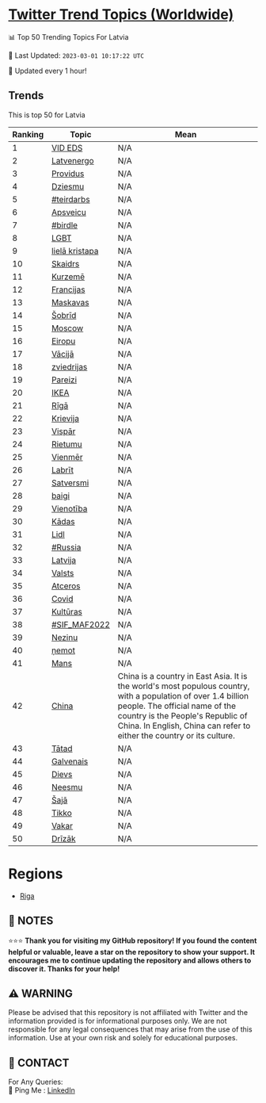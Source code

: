 [Twitter Trend Topics (Worldwide)](https://github.com/ErcinDedeoglu/Twitter-Trend-Topics)
==========


📊 Top 50 Trending Topics For Latvia

📆 Last Updated: `2023-03-01 10:17:22 UTC`

🔧 Updated every 1 hour!


## Trends

This is top 50 for Latvia

| Ranking | Topic | Mean |
| ------- | ------------ | ------------ |
| 1 | [VID EDS](http://twitter.com/search?q=VID+EDS) | N/A |
| 2 | [Latvenergo](http://twitter.com/search?q=Latvenergo) | N/A |
| 3 | [Providus](http://twitter.com/search?q=Providus) | N/A |
| 4 | [Dziesmu](http://twitter.com/search?q=Dziesmu) | N/A |
| 5 | [#teirdarbs](http://twitter.com/search?q=%23teirdarbs) | N/A |
| 6 | [Apsveicu](http://twitter.com/search?q=Apsveicu) | N/A |
| 7 | [#birdle](http://twitter.com/search?q=%23birdle) | N/A |
| 8 | [LGBT](http://twitter.com/search?q=LGBT) | N/A |
| 9 | [lielā kristapa](http://twitter.com/search?q=liel%c4%81+kristapa) | N/A |
| 10 | [Skaidrs](http://twitter.com/search?q=Skaidrs) | N/A |
| 11 | [Kurzemē](http://twitter.com/search?q=Kurzem%c4%93) | N/A |
| 12 | [Francijas](http://twitter.com/search?q=Francijas) | N/A |
| 13 | [Maskavas](http://twitter.com/search?q=Maskavas) | N/A |
| 14 | [Šobrīd](http://twitter.com/search?q=%c5%a0obr%c4%abd) | N/A |
| 15 | [Moscow](http://twitter.com/search?q=Moscow) | N/A |
| 16 | [Eiropu](http://twitter.com/search?q=Eiropu) | N/A |
| 17 | [Vācijā](http://twitter.com/search?q=V%c4%81cij%c4%81) | N/A |
| 18 | [zviedrijas](http://twitter.com/search?q=zviedrijas) | N/A |
| 19 | [Pareizi](http://twitter.com/search?q=Pareizi) | N/A |
| 20 | [IKEA](http://twitter.com/search?q=IKEA) | N/A |
| 21 | [Rīgā](http://twitter.com/search?q=R%c4%abg%c4%81) | N/A |
| 22 | [Krievija](http://twitter.com/search?q=Krievija) | N/A |
| 23 | [Vispār](http://twitter.com/search?q=Visp%c4%81r) | N/A |
| 24 | [Rietumu](http://twitter.com/search?q=Rietumu) | N/A |
| 25 | [Vienmēr](http://twitter.com/search?q=Vienm%c4%93r) | N/A |
| 26 | [Labrīt](http://twitter.com/search?q=Labr%c4%abt) | N/A |
| 27 | [Satversmi](http://twitter.com/search?q=Satversmi) | N/A |
| 28 | [baigi](http://twitter.com/search?q=baigi) | N/A |
| 29 | [Vienotība](http://twitter.com/search?q=Vienot%c4%abba) | N/A |
| 30 | [Kādas](http://twitter.com/search?q=K%c4%81das) | N/A |
| 31 | [Lidl](http://twitter.com/search?q=Lidl) | N/A |
| 32 | [#Russia](http://twitter.com/search?q=%23Russia) | N/A |
| 33 | [Latvija](http://twitter.com/search?q=Latvija) | N/A |
| 34 | [Valsts](http://twitter.com/search?q=Valsts) | N/A |
| 35 | [Atceros](http://twitter.com/search?q=Atceros) | N/A |
| 36 | [Covid](http://twitter.com/search?q=Covid) | N/A |
| 37 | [Kultūras](http://twitter.com/search?q=Kult%c5%abras) | N/A |
| 38 | [#SIF_MAF2022](http://twitter.com/search?q=%23SIF_MAF2022) | N/A |
| 39 | [Nezinu](http://twitter.com/search?q=Nezinu) | N/A |
| 40 | [ņemot](http://twitter.com/search?q=%c5%86emot) | N/A |
| 41 | [Mans](http://twitter.com/search?q=Mans) | N/A |
| 42 | [China](http://twitter.com/search?q=China) | China is a country in East Asia. It is the world's most populous country, with a population of over 1.4 billion people. The official name of the country is the People's Republic of China. In English, China can refer to either the country or its culture. |
| 43 | [Tātad](http://twitter.com/search?q=T%c4%81tad) | N/A |
| 44 | [Galvenais](http://twitter.com/search?q=Galvenais) | N/A |
| 45 | [Dievs](http://twitter.com/search?q=Dievs) | N/A |
| 46 | [Neesmu](http://twitter.com/search?q=Neesmu) | N/A |
| 47 | [Šajā](http://twitter.com/search?q=%c5%a0aj%c4%81) | N/A |
| 48 | [Tikko](http://twitter.com/search?q=Tikko) | N/A |
| 49 | [Vakar](http://twitter.com/search?q=Vakar) | N/A |
| 50 | [Drīzāk](http://twitter.com/search?q=Dr%c4%abz%c4%81k) | N/A |



# Regions

* [Riga](</Latvia/Riga.md>)



## 📝 NOTES

⭐⭐⭐ **Thank you for visiting my GitHub repository! If you found the content helpful or valuable, leave a star on the repository to show your support. It encourages me to continue updating the repository and allows others to discover it. Thanks for your help!**


## ⚠️ WARNING

Please be advised that this repository is not affiliated with Twitter and the information provided is for informational purposes only. We are not responsible for any legal consequences that may arise from the use of this information. Use at your own risk and solely for educational purposes.


## 📨 CONTACT

 For Any Queries:  
            🏓 Ping Me : [LinkedIn](https://www.linkedin.com/in/ercindedeoglu/)
